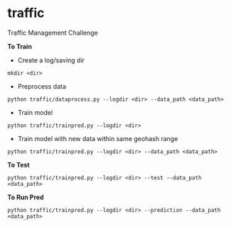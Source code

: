 # traffic
Traffic Management Challenge 


**To Train**
- Create a log/saving dir 
```
mkdir <dir>
```
- Preprocess data 
```
python traffic/dataprocess.py --logdir <dir> --data_path <data_path>
```

- Train model 
```
python traffic/trainpred.py --logdir <dir>
```

- Train model with new data within same geohash range
```
python traffic/trainpred.py --logdir <dir> --data_path <data_path>
```

**To Test**
```
python traffic/trainpred.py --logdir <dir> --test --data_path <data_path>
```

**To Run Pred**
```
python traffic/trainpred.py --logdir <dir> --prediction --data_path <data_path>
```
